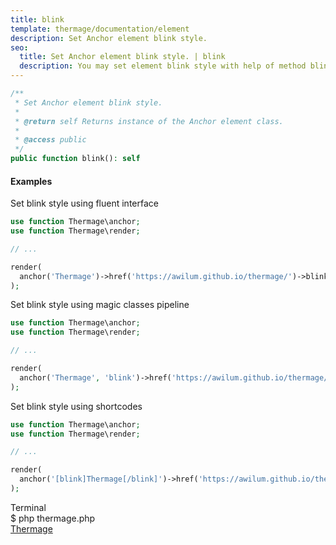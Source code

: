 ```yaml
---
title: blink
template: thermage/documentation/element
description: Set Anchor element blink style.
seo:
  title: Set Anchor element blink style. | blink
  description: You may set element blink style with help of method blink
---
```


```php
/**
 * Set Anchor element blink style.
 *
 * @return self Returns instance of the Anchor element class.
 *
 * @access public
 */
public function blink(): self
```

#### Examples

Set blink style using fluent interface
```php
use function Thermage\anchor;
use function Thermage\render;

// ...

render(
  anchor('Thermage')->href('https://awilum.github.io/thermage/')->blink()
);
```

Set blink style using magic classes pipeline
```php
use function Thermage\anchor;
use function Thermage\render;

// ...

render(
  anchor('Thermage', 'blink')->href('https://awilum.github.io/thermage/')
);
```

Set blink style using shortcodes
```php 
use function Thermage\anchor;
use function Thermage\render;

// ...

render(
  anchor('[blink]Thermage[/blink]')->href('https://awilum.github.io/thermage/')
);
```

<div class="terminal">
  <div class="terminal-header">Terminal</div>
  <div class="terminal-body">
    <div class="terminal-command">$ php thermage.php</div>
    <div class="el-a blink"><a href="https://awilum.github.io/thermage/">Thermage</a></div>
  </div>
</div>